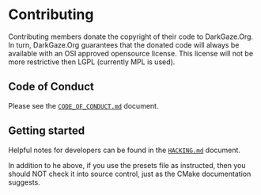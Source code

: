 # Contributing

Contributing members donate the copyright of their code to DarkGaze.Org.
In turn, DarkGaze.Org guarantees that the donated code will always be
available with an OSI approved opensource license. This license will
not be more restrictive then LGPL (currently MPL is used).

## Code of Conduct

Please see the [`CODE_OF_CONDUCT.md`](CODE_OF_CONDUCT.md) document.

## Getting started

Helpful notes for developers can be found in the [`HACKING.md`](HACKING.md)
document.

In addition to he above, if you use the presets file as instructed, then you
should NOT check it into source control, just as the CMake documentation
suggests.
